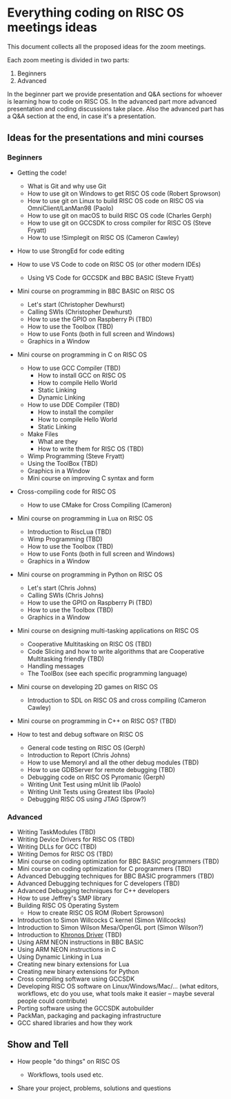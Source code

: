# Everything coding on RISC OS meetings ideas

This document collects all the proposed ideas for the zoom meetings.

Each zoom meeting is divided in two parts:

1) Beginners
2) Advanced

In the beginner part we provide presentation and Q&A sections for whoever is learning how to code on RISC OS.
In the advanced part more advanced presentation and coding discussions take place. Also the advanced part has a Q&A section at the end, in case it's a presentation.

## Ideas for the presentations and mini courses

### Beginners

* Getting the code!
  * What is Git and why use Git
  * How to use git on Windows to get RISC OS code (Robert Sprowson)
  * How to use git on Linux to build RISC OS code on RISC OS via OmniClient/LanMan98 (Paolo)
  * How to use git on macOS to build RISC OS code (Charles Gerph)
  * How to use git on GCCSDK to cross compiler for RISC OS (Steve Fryatt)
  * How to use !Simplegit on RISC OS (Cameron Cawley)

* How to use StrongEd for code editing

* How to use VS Code to code on RISC OS (or other modern IDEs)
  * Using VS Code for GCCSDK and BBC BASIC (Steve Fryatt)

* Mini course on programming in BBC BASIC on RISC OS
  * Let's start (Christopher Dewhurst)
  * Calling SWIs (Christopher Dewhurst)
  * How to use the GPIO on Raspberry Pi (TBD)
  * How to use the Toolbox (TBD)
  * How to use Fonts (both in full screen and Windows)
  * Graphics in a Window

* Mini course on programming in C on RISC OS
  * How to use GCC Compiler (TBD)
    * How to install GCC on RISC OS
    * How to compile Hello World
    * Static Linking
    * Dynamic Linking
  * How to use DDE Compiler (TBD)
    * How to install the compiler
    * How to compile Hello World
    * Static Linking
  * Make Files
    * What are they
    * How to write them for RISC OS (TBD)
  * Wimp Programming (Steve Fryatt)
  * Using the ToolBox (TBD)
  * Graphics in a Window
  * Mini course on improving C syntax and form

* Cross-compiling code for RISC OS
  * How to use CMake for Cross Compiling (Cameron)

* Mini course on programming in Lua on RISC OS
  * Introduction to RiscLua (TBD)
  * Wimp Programming (TBD)
  * How to use the Toolbox (TBD)
  * How to use Fonts (both in full screen and Windows)
  * Graphics in a Window

* Mini course on programming in Python on RISC OS
  * Let's start (Chris Johns)
  * Calling SWIs (Chris Johns)
  * How to use the GPIO on Raspberry Pi (TBD)
  * How to use the Toolbox (TBD)
  * Graphics in a Window

* Mini course on designing multi-tasking applications on RISC OS
  * Cooperative Multitasking on RISC OS (TBD)
  * Code Slicing and how to write algorithms that are Cooperative Multitasking friendly (TBD)
  * Handling messages
  * The ToolBox (see each specific programming language)

* Mini course on developing 2D games on RISC OS
  * Introduction to SDL on RISC OS and cross compiling (Cameron Cawley)

* Mini course on programming in C++ on RISC OS? (TBD)

* How to test and debug software on RISC OS
  * General code testing on RISC OS (Gerph)
  * Introduction to Report (Chris Johns)
  * How to use MemoryI and all the other debug modules (TBD)
  * How to use GDBServer for remote debugging (TBD)
  * Debugging code on RISC OS Pyromanic (Gerph)
  * Writing Unit Test using mUnit lib (Paolo)
  * Writing Unit Tests using Greatest libs (Paolo)
  * Debugging RISC OS using JTAG (Sprow?)

### Advanced

* Writing TaskModules (TBD)
* Writing Device Drivers for RISC OS (TBD)
* Writing DLLs for GCC (TBD)
* Writing Demos for RISC OS (TBD)
* Mini course on coding optimization for BBC BASIC programmers (TBD)
* Mini course on coding optimization for C programmers (TBD)
* Advanced Debugging techniques for BBC BASIC programmers (TBD)
* Advanced Debugging techniques for C developers (TBD)
* Advanced Debugging techniques for C++ developers
* How to use Jeffrey's SMP library
* Building RISC OS Operating System
  * How to create RISC OS ROM (Robert Sprowson)
* Introduction to Simon Willcocks C kernel (Simon Willcocks)
* Introduction to Simon Wilson Mesa/OpenGL port (Simon Wilson?)
* Introduction to [Khronos Driver](https://www.riscosports.co.uk/raspberrypi/) (TBD)
* Using ARM NEON instructions in BBC BASIC
* Using ARM NEON instructions in C
* Using Dynamic Linking in Lua
* Creating new binary extensions for Lua
* Creating new binary extensions for Python
* Cross compiling software using GCCSDK
* Developing RISC OS software on Linux/Windows/Mac/… (what editors, workflows, etc do you use, what tools make it easier – maybe several people could contribute)
* Porting software using the GCCSDK autobuilder
* PackMan, packaging and packaging infrastructure
* GCC shared libraries and how they work

## Show and Tell

* How people "do things" on RISC OS
  * Workflows, tools used etc.

* Share your project, problems, solutions and questions
